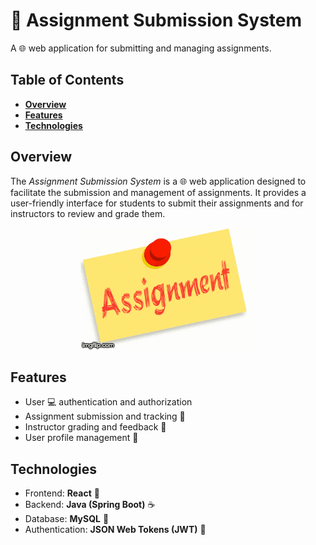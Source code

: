 # 📘 Assignment Submission System

A 🌐 web application for submitting and managing assignments.

## Table of Contents

- **[Overview](#overview)**
- **[Features](#features)**
- **[Technologies](#technologies)**

## Overview

The _Assignment Submission System_ is a 🌐 web application designed to facilitate the submission and management of assignments. It provides a user-friendly interface for students to submit their assignments and for instructors to review and grade them.

<div align="center">
  <img src="AssignmentSubmissionApp/front-end/src/assignment-gif.gif" alt="Assignment Submission GIF" />
</div>

## Features

- User 💻 authentication and authorization
- Assignment submission and tracking 📅
- Instructor grading and feedback 📝
- User profile management 👤

## Technologies

- Frontend: **React** 🚀
- Backend: **Java (Spring Boot)** ☕
- Database: **MySQL** 🐬
- Authentication: **JSON Web Tokens (JWT)** 🔐
